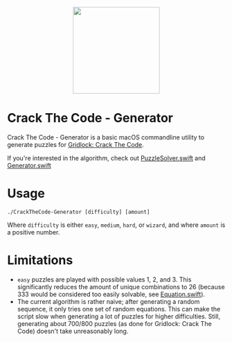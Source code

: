 <p align="center">
<img src="https://bart-kneepkens.github.io/gridlock-crack-the-code/assets/appicon.png" width="200" height="200" />
</p>

# Crack The Code - Generator
Crack The Code - Generator is a basic macOS commandline utility to generate puzzles for [Gridlock: Crack The Code](https://bart-kneepkens.github.io/gridlock-crack-the-code/).

If you're interested in the algorithm, check out [PuzzleSolver.swift](CrackTheCode-Generator/CrackTheCode-Generator/PuzzleSolver.swift) and [Generator.swift](CrackTheCode-Generator/CrackTheCode-Generator/Generator.swift)


# Usage
    ./CrackTheCode-Generator [difficulty] [amount]
Where `difficulty` is either `easy`, `medium`, `hard`, or `wizard`, and where `amount` is a positive number.


# Limitations
- `easy` puzzles are played with possible values 1, 2, and 3. This significantly reduces the amount of unique combinations to 26 (because 333 would be considered too easily solvable, see [Equation.swift](CrackTheCode-Generator/CrackTheCode-Generator/Equation.swift)).
- The current algorithm is rather naive; after generating a random sequence, it only tries one set of random equations. This can make the script slow when generating a lot of puzzles for higher difficulties. Still, generating about 700/800 puzzles (as done for Gridlock: Crack The Code) doesn't take unreasonably long.
